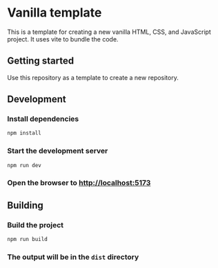 # Vanilla template

This is a template for creating a new vanilla HTML, CSS, and JavaScript project.
It uses vite to bundle the code.

## Getting started

Use this repository as a template to create a new repository.

## Development

### Install dependencies

```bash
npm install
```

### Start the development server

```bash
npm run dev
```

### Open the browser to <http://localhost:5173>

## Building

### Build the project

```bash
npm run build
```

### The output will be in the `dist` directory
